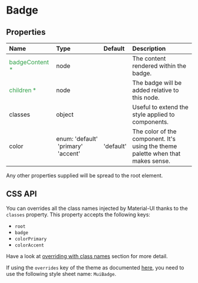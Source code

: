 # Badge



## Properties
| Name | Type | Default | Description |
|:-----|:-----|:--------|:------------|
| <span style="color: #31a148">badgeContent *</span> | node |  | The content rendered within the badge. |
| <span style="color: #31a148">children *</span> | node |  | The badge will be added relative to this node. |
| classes | object |  | Useful to extend the style applied to components. |
| color | enum:&nbsp;'default'<br>&nbsp;'primary'<br>&nbsp;'accent'<br> | 'default' | The color of the component. It's using the theme palette when that makes sense. |

Any other properties supplied will be spread to the root element.

## CSS API

You can overrides all the class names injected by Material-UI thanks to the `classes` property.
This property accepts the following keys:
- `root`
- `badge`
- `colorPrimary`
- `colorAccent`

Have a look at [overriding with class names](/customization/overrides#overriding-with-class-names)
section for more detail.

If using the `overrides` key of the theme as documented
[here](/customization/themes#customizing-all-instances-of-a-component-type),
you need to use the following style sheet name: `MuiBadge`.

